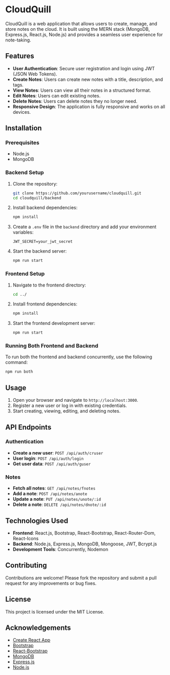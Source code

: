 # CloudQuill

CloudQuill is a web application that allows users to create, manage, and store notes on the cloud. It is built using the MERN stack (MongoDB, Express.js, React.js, Node.js) and provides a seamless user experience for note-taking.

## Features

- **User Authentication**: Secure user registration and login using JWT (JSON Web Tokens).
- **Create Notes**: Users can create new notes with a title, description, and tags.
- **View Notes**: Users can view all their notes in a structured format.
- **Edit Notes**: Users can edit existing notes.
- **Delete Notes**: Users can delete notes they no longer need.
- **Responsive Design**: The application is fully responsive and works on all devices.

## Installation

### Prerequisites

- Node.js
- MongoDB

### Backend Setup

1. Clone the repository:
    ```bash
    git clone https://github.com/yourusername/cloudquill.git
    cd cloudquill/backend
    ```

2. Install backend dependencies:
    ```bash
    npm install
    ```

3. Create a `.env` file in the `backend` directory and add your environment variables:
    ```env
    JWT_SECRET=your_jwt_secret
    ```

4. Start the backend server:
    ```bash
    npm run start
    ```

### Frontend Setup

1. Navigate to the frontend directory:
    ```bash
    cd ../
    ```

2. Install frontend dependencies:
    ```bash
    npm install
    ```

3. Start the frontend development server:
    ```bash
    npm run start
    ```

### Running Both Frontend and Backend

To run both the frontend and backend concurrently, use the following command:
```bash
npm run both
```

## Usage

1. Open your browser and navigate to `http://localhost:3000`.
2. Register a new user or log in with existing credentials.
3. Start creating, viewing, editing, and deleting notes.

## API Endpoints

### Authentication

- **Create a new user**: `POST /api/auth/cruser`
- **User login**: `POST /api/auth/login`
- **Get user data**: `POST /api/auth/guser`

### Notes

- **Fetch all notes**: `GET /api/notes/fnotes`
- **Add a note**: `POST /api/notes/anote`
- **Update a note**: `PUT /api/notes/unote/:id`
- **Delete a note**: `DELETE /api/notes/dnote/:id`

## Technologies Used

- **Frontend**: React.js, Bootstrap, React-Bootstrap, React-Router-Dom, React-Icons
- **Backend**: Node.js, Express.js, MongoDB, Mongoose, JWT, Bcrypt.js
- **Development Tools**: Concurrently, Nodemon

## Contributing

Contributions are welcome! Please fork the repository and submit a pull request for any improvements or bug fixes.

## License

This project is licensed under the MIT License.

## Acknowledgements

- [Create React App](https://create-react-app.dev/)
- [Bootstrap](https://getbootstrap.com/)
- [React-Bootstrap](https://react-bootstrap.github.io/)
- [MongoDB](https://www.mongodb.com/)
- [Express.js](https://expressjs.com/)
- [Node.js](https://nodejs.org/)
